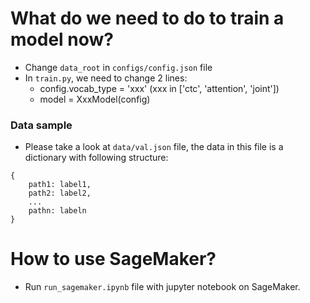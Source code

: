 # What do we need to do to train a model now?
- Change `data_root` in `configs/config.json` file
- In `train.py`, we need to change 2 lines:
    - config.vocab_type = 'xxx' (xxx in ['ctc', 'attention', 'joint'])
    - model = XxxModel(config)
   
### Data sample
- Please take a look at `data/val.json` file, the data in this file is a dictionary with following structure:

```
{    
    path1: label1, 
    path2: label2,
    ...
    pathn: labeln
}
```


# How to use SageMaker?
- Run `run_sagemaker.ipynb` file with jupyter notebook on SageMaker.  